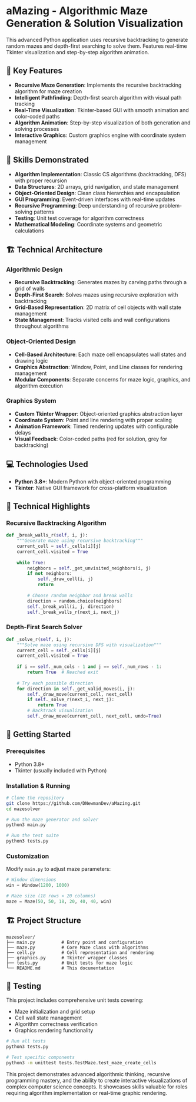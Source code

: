 # aMazing - Algorithmic Maze Generation & Solution Visualization #

This advanced Python application uses recursive backtracking to generate random mazes and depth-first searching to solve them. Features real-time Tkinter visualization and step-by-step algorithm animation.

## 🚀 Key Features

- **Recursive Maze Generation**: Implements the recursive backtracking algorithm for maze creation
- **Intelligent Pathfinding**: Depth-first search algorithm with visual path tracking
- **Real-Time Visualization**: Tkinter-based GUI with smooth animation and color-coded paths
- **Algorithm Animation**: Step-by-step visualization of both generation and solving processes
- **Interactive Graphics**: Custom graphics engine with coordinate system management
  
## 🎯 Skills Demonstrated

- **Algorithm Implementation**: Classic CS algorithms (backtracking, DFS) with proper recursion
- **Data Structures**: 2D arrays, grid navigation, and state management
- **Object-Oriented Design**: Clean class hierarchies and encapsulation
- **GUI Programming**: Event-driven interfaces with real-time updates
- **Recursive Programming**: Deep understanding of recursive problem-solving patterns
- **Testing**: Unit test coverage for algorithm correctness
- **Mathematical Modeling**: Coordinate systems and geometric calculations

## 🏗️ Technical Architecture

### Algorithmic Design
- **Recursive Backtracking**: Generates mazes by carving paths through a grid of walls
- **Depth-First Search**: Solves mazes using recursive exploration with backtracking
- **Grid-Based Representation**: 2D matrix of cell objects with wall state management
- **State Management**: Tracks visited cells and wall configurations throughout algorithms

### Object-Oriented Design
- **Cell-Based Architecture**: Each maze cell encapsulates wall states and drawing logic
- **Graphics Abstraction**: Window, Point, and Line classes for rendering management
- **Modular Components**: Separate concerns for maze logic, graphics, and algorithm execution


### Graphics System
- **Custom Tkinter Wrapper**: Object-oriented graphics abstraction layer
- **Coordinate System**: Point and line rendering with proper scaling
- **Animation Framework**: Timed rendering updates with configurable delays
- **Visual Feedback**: Color-coded paths (red for solution, grey for backtracking)


## 💻 Technologies Used

- **Python 3.8+**: Modern Python with object-oriented programming
- **Tkinter**: Native GUI framework for cross-platform visualization


## 🔧 Technical Highlights

### Recursive Backtracking Algorithm
```python
def _break_walls_r(self, i, j):
    """Generate maze using recursive backtracking"""
    current_cell = self._cells[i][j]
    current_cell.visited = True
    
    while True:
        neighbors = self._get_unvisited_neighbors(i, j)
        if not neighbors:
            self._draw_cell(i, j)
            return
            
        # Choose random neighbor and break walls
        direction = random.choice(neighbors)
        self._break_wall(i, j, direction)
        self._break_walls_r(next_i, next_j)
```

### Depth-First Search Solver
```python
def _solve_r(self, i, j):
    """Solve maze using recursive DFS with visualization"""
    current_cell = self._cells[i][j]
    current_cell.visited = True
    
    if i == self._num_cols - 1 and j == self._num_rows - 1:
        return True  # Reached exit
        
    # Try each possible direction
    for direction in self._get_valid_moves(i, j):
        self._draw_move(current_cell, next_cell)
        if self._solve_r(next_i, next_j):
            return True
        # Backtrack visualization
        self._draw_move(current_cell, next_cell, undo=True)
```



## 🚀 Getting Started

### Prerequisites
- Python 3.8+
- Tkinter (usually included with Python)

### Installation & Running
```bash
# Clone the repository
git clone https://github.com/DNewmanDev/aMazing.git
cd mazesolver

# Run the maze generator and solver
python3 main.py

# Run the test suite
python3 tests.py
```

### Customization
Modify `main.py` to adjust maze parameters:
```python
# Window dimensions
win = Window(1200, 1000)

# Maze size (18 rows × 20 columns)
maze = Maze(50, 50, 18, 20, 40, 40, win)
```


## 🏗️ Project Structure

```
mazesolver/
├── main.py          # Entry point and configuration
├── maze.py          # Core Maze class with algorithms
├── cell.py          # Cell representation and rendering
├── graphics.py      # Tkinter wrapper classes
├── tests.py         # Unit tests for maze logic
└── README.md        # This documentation
```

## 🧪 Testing

This project includes comprehensive unit tests covering:
- Maze initialization and grid setup
- Cell wall state management
- Algorithm correctness verification
- Graphics rendering functionality

```bash
# Run all tests
python3 tests.py

# Test specific components
python3 -m unittest tests.TestMaze.test_maze_create_cells
```

This project demonstrates advanced algorithmic thinking, recursive programming mastery, and the ability to create interactive visualizations of complex computer science concepts. It showcases skills valuable for roles requiring algorithm implementation or real-time graphic rendering.
